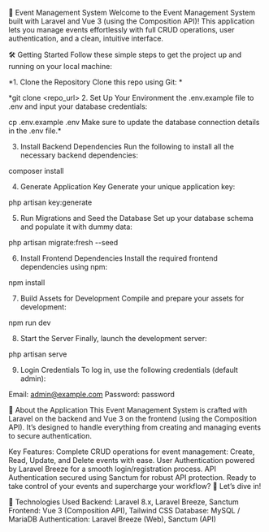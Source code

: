 🚀 Event Management System
Welcome to the Event Management System built with Laravel and Vue 3 (using the Composition API)! This application lets you manage events effortlessly with full CRUD operations, user authentication, and a clean, intuitive interface.

🛠️ Getting Started
Follow these simple steps to get the project up and running on your local machine:

*1. Clone the Repository
Clone this repo using Git:
*

*git clone <repo_url>
2. Set Up Your Environment
 the .env.example file to .env and input your database credentials:


cp .env.example .env
Make sure to update the database connection details in the .env file.*

3. Install Backend Dependencies
Run the following to install all the necessary backend dependencies:

composer install

4. Generate Application Key
Generate your unique application key:

php artisan key:generate


5. Run Migrations and Seed the Database
Set up your database schema and populate it with dummy data:

php artisan migrate:fresh --seed

6. Install Frontend Dependencies
Install the required frontend dependencies using npm:

npm install

7. Build Assets for Development
Compile and prepare your assets for development:

npm run dev

8. Start the Server
Finally, launch the development server:

php artisan serve

9. Login Credentials
To log in, use the following credentials (default admin):

Email: admin@example.com
Password: password

🎯 About the Application
This Event Management System is crafted with Laravel on the backend and Vue 3 on the frontend (using the Composition API). It’s designed to handle everything from creating and managing events to secure authentication.

Key Features:
Complete CRUD operations for event management: Create, Read, Update, and Delete events with ease.
User Authentication powered by Laravel Breeze for a smooth login/registration process.
API Authentication secured using Sanctum for robust API protection.
Ready to take control of your events and supercharge your workflow? 🚀 Let’s dive in!

🔧 Technologies Used
Backend: Laravel 8.x, Laravel Breeze, Sanctum
Frontend: Vue 3 (Composition API), Tailwind CSS
Database: MySQL / MariaDB
Authentication: Laravel Breeze (Web), Sanctum (API)
